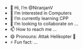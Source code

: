 - 👋 Hi, I’m @NiranjanV
- 👀 I’m interested in Computers
- 🌱 I’m currently learning CPP
- 💞️ I’m looking to collaborate on ...
- 📫 How to reach me ...
- 😄 Pronouns: Attak Helikopter 🚁
- ⚡ Fun fact: ...

<!---
Niru6002/Niru6002 is a ✨ special ✨ repository because its `README.md` (this file) appears on your GitHub profile.
You can click the Preview link to take a look at your changes.
--->
